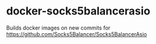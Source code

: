 # docker-socks5balancerasio

Builds docker images on new commits for https://github.com/Socks5Balancer/Socks5BalancerAsio
